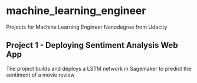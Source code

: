 # machine_learning_engineer
Projects for Machine Learning Engineer Nanodegree from Udacity

## Project 1 - Deploying Sentiment Analysis Web App

The project builds and deploys a LSTM network in Sagemaker to predict the sentiment of a movie review
